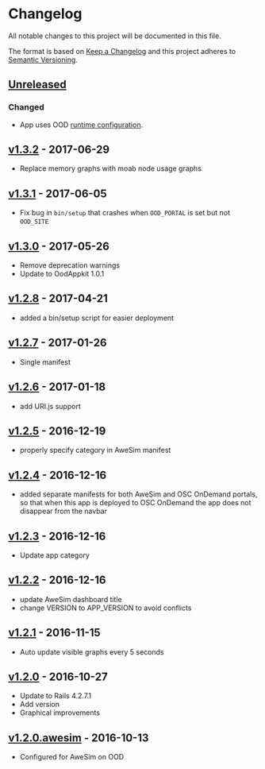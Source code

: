 # Changelog
All notable changes to this project will be documented in this file.

The format is based on [Keep a Changelog](http://keepachangelog.com/en/1.0.0/)
and this project adheres to [Semantic Versioning](http://semver.org/spec/v2.0.0.html).

## [Unreleased]

### Changed

* App uses OOD [runtime configuration](https://github.com/OSC/ood-dashboard/wiki/Configuration-and-Branding).

## [v1.3.2] - 2017-06-29

* Replace memory graphs with moab node usage graphs

## [v1.3.1] - 2017-06-05

* Fix bug in `bin/setup` that crashes when `OOD_PORTAL` is set but not
  `OOD_SITE`

## [v1.3.0] - 2017-05-26

* Remove deprecation warnings
* Update to OodAppkit 1.0.1

## [v1.2.8] - 2017-04-21

* added a bin/setup script for easier deployment

## [v1.2.7] - 2017-01-26

* Single manifest

## [v1.2.6] - 2017-01-18

* add URI.js support

## [v1.2.5] - 2016-12-19

* properly specify category in AweSim manifest

## [v1.2.4] - 2016-12-16

* added separate manifests for both AweSim and OSC OnDemand portals, so that when this app is deployed to OSC OnDemand the app does not disappear from the navbar

## [v1.2.3] - 2016-12-16

* Update app category

## [v1.2.2] - 2016-12-16

* update AweSim dashboard title
* change VERSION to APP_VERSION to avoid conflicts

## [v1.2.1] - 2016-11-15

* Auto update visible graphs every 5 seconds

## [v1.2.0] - 2016-10-27

* Update to Rails 4.2.7.1
* Add version
* Graphical improvements

## [v1.2.0.awesim] - 2016-10-13

* Configured for AweSim on OOD

[Unreleased]: https://github.com/AweSim-OSC/osc-systemstatus/compare/v1.3.2...HEAD
[v1.3.2]: https://github.com/AweSim-OSC/osc-systemstatus/compare/v1.3.1...v1.3.2
[v1.3.1]: https://github.com/AweSim-OSC/osc-systemstatus/compare/v1.3.0...v1.3.1
[v1.3.0]: https://github.com/AweSim-OSC/osc-systemstatus/compare/v1.2.8...v1.3.0
[v1.2.8]: https://github.com/AweSim-OSC/osc-systemstatus/compare/v1.2.7...v1.2.8
[v1.2.7]: https://github.com/AweSim-OSC/osc-systemstatus/compare/v1.2.6...v1.2.7
[v1.2.6]: https://github.com/AweSim-OSC/osc-systemstatus/compare/v1.2.5...v1.2.6
[v1.2.5]: https://github.com/AweSim-OSC/osc-systemstatus/compare/v1.2.4...v1.2.5
[v1.2.4]: https://github.com/AweSim-OSC/osc-systemstatus/compare/v1.2.3...v1.2.4
[v1.2.3]: https://github.com/AweSim-OSC/osc-systemstatus/compare/v1.2.2...v1.2.3
[v1.2.2]: https://github.com/AweSim-OSC/osc-systemstatus/compare/v1.2.1...v1.2.2
[v1.2.1]: https://github.com/AweSim-OSC/osc-systemstatus/compare/v1.2.0...v1.2.1
[v1.2.0]: https://github.com/AweSim-OSC/osc-systemstatus/compare/v1.2.0.awesim...v1.2.0
[v1.2.0.awesim]: https://github.com/AweSim-OSC/osc-systemstatus/compare/v1.0.0...v1.2.0.awesim

